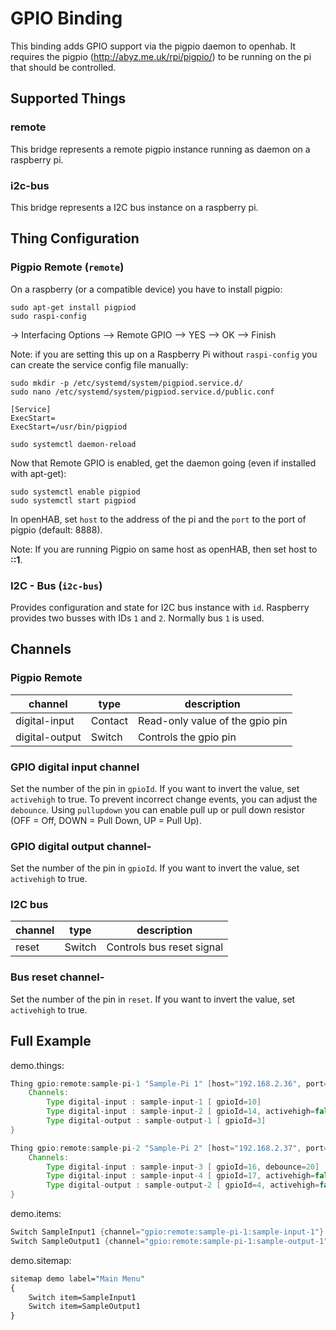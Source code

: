# GPIO Binding

This binding adds GPIO support via the pigpio daemon to openhab.
It requires the pigpio (<http://abyz.me.uk/rpi/pigpio/>) to be running on the pi that should be controlled.

## Supported Things

### remote

This bridge represents a remote pigpio instance running as daemon on a raspberry pi.

### i2c-bus

This bridge represents a I2C bus instance on a raspberry pi.

## Thing Configuration

### Pigpio Remote  (`remote`)

On a raspberry (or a compatible device) you have to install pigpio:

```shell
sudo apt-get install pigpiod
sudo raspi-config 
```

-> Interfacing Options --> Remote GPIO --> YES --> OK --> Finish

Note: if you are setting this up on a Raspberry Pi without `raspi-config` you can create the service config file manually:

```shell
sudo mkdir -p /etc/systemd/system/pigpiod.service.d/
sudo nano /etc/systemd/system/pigpiod.service.d/public.conf
```

```text
[Service]
ExecStart=
ExecStart=/usr/bin/pigpiod
```

```shell
sudo systemctl daemon-reload
```

Now that Remote GPIO is enabled, get the daemon going (even if installed with apt-get):

```shell
sudo systemctl enable pigpiod 
sudo systemctl start pigpiod
```

In openHAB, set `host` to the address of the pi and the `port` to the port of pigpio (default: 8888).

Note: If you are running Pigpio on same host as openHAB, then set host to **::1**.

### I2C - Bus  (`i2c-bus`)

Provides configuration and state for I2C bus instance with `id`. Raspberry provides two
busses with IDs `1` and `2`. Normally bus `1` is used.

## Channels

### Pigpio Remote

| channel        | type    | description                     |
|----------------|---------|---------------------------------|
| digital-input  | Contact | Read-only value of the gpio pin |
| digital-output | Switch  | Controls the gpio pin           |

### GPIO digital input channel

Set the number of the pin in `gpioId`.
If you want to invert the value, set `activehigh` to true.
To prevent incorrect change events, you can adjust the `debounce`.
Using `pullupdown` you can enable pull up or pull down resistor (OFF = Off, DOWN = Pull Down, UP = Pull Up).

### GPIO digital output channel-

Set the number of the pin in `gpioId`.
If you want to invert the value, set `activehigh` to true.

### I2C bus

| channel | type    | description               |
|---------|---------|---------------------------|
| reset   | Switch  | Controls bus reset signal |

### Bus reset channel-

Set the number of the pin in `reset`.
If you want to invert the value, set `activehigh` to true.

## Full Example

demo.things:

```java
Thing gpio:remote:sample-pi-1 "Sample-Pi 1" [host="192.168.2.36", port=8888] {
    Channels:
        Type digital-input : sample-input-1 [ gpioId=10]
        Type digital-input : sample-input-2 [ gpioId=14, activehigh=false]
        Type digital-output : sample-output-1 [ gpioId=3]
}

Thing gpio:remote:sample-pi-2 "Sample-Pi 2" [host="192.168.2.37", port=8888] {
    Channels:
        Type digital-input : sample-input-3 [ gpioId=16, debounce=20]
        Type digital-input : sample-input-4 [ gpioId=17, activehigh=false, debounce=5, pullupdown="UP"]
        Type digital-output : sample-output-2 [ gpioId=4, activehigh=false]
}
```

demo.items:

```java
Switch SampleInput1 {channel="gpio:remote:sample-pi-1:sample-input-1"}
Switch SampleOutput1 {channel="gpio:remote:sample-pi-1:sample-output-1"}
```

demo.sitemap:

```perl
sitemap demo label="Main Menu"
{
    Switch item=SampleInput1
    Switch item=SampleOutput1
}
```
